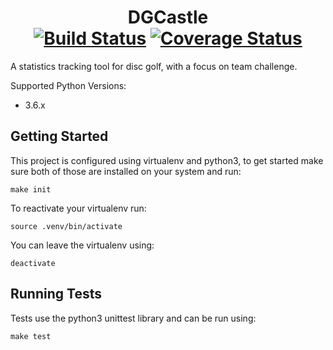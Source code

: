 # <div style="text-align: center">DGCastle<br/>[![Build Status](https://travis-ci.org/eprouty/dgcastle.svg?branch=master)](https://travis-ci.org/eprouty/dgcastle)  [![Coverage Status](https://coveralls.io/repos/github/eprouty/dgcastle/badge.svg?branch=master)](https://coveralls.io/github/eprouty/dgcastle?branch=master)</div>

A statistics tracking tool for disc golf, with a focus on team challenge.

Supported Python Versions:
* 3.6.x

## Getting Started

This project is configured using virtualenv and python3, to get started make sure both of those are installed on your system and run:

`make init`

To reactivate your virtualenv run:

`source .venv/bin/activate`

You can leave the virtualenv using:

`deactivate`

## Running Tests

Tests use the python3 unittest library and can be run using:

`make test`

